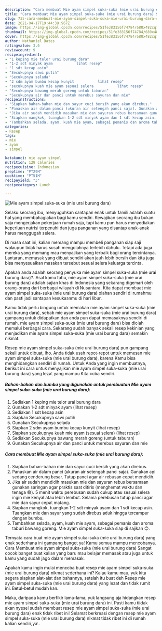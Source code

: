 ```yaml
---
description: "Cara membuat Mie ayam simpel suka-suka (mie urai burung dara) Sederhana Untuk Jualan"
title: "Cara membuat Mie ayam simpel suka-suka (mie urai burung dara) Sederhana Untuk Jualan"
slug: 735-cara-membuat-mie-ayam-simpel-suka-suka-mie-urai-burung-dara-sederhana-untuk-jualan
date: 2021-04-17T19:44:38.967Z
image: https://img-global.cpcdn.com/recipes/51fe383156f74784/680x482cq70/mie-ayam-simpel-suka-suka-mie-urai-burung-dara-foto-resep-utama.jpg
thumbnail: https://img-global.cpcdn.com/recipes/51fe383156f74784/680x482cq70/mie-ayam-simpel-suka-suka-mie-urai-burung-dara-foto-resep-utama.jpg
cover: https://img-global.cpcdn.com/recipes/51fe383156f74784/680x482cq70/mie-ayam-simpel-suka-suka-mie-urai-burung-dara-foto-resep-utama.jpg
author: Nathaniel Bates
ratingvalue: 3.6
reviewcount: 9
recipeingredient:
- "1 keping mie telor urai burung dara"
- "1-2 sdt minyak ayam           lihat resep"
- "1 sdt kecap asin"
- "Secukupnya sawi putih"
- "Secukupnya selada"
- "2 sdm ayam bumbu kecap kunyit           lihat resep"
- "secukupnya kuah mie ayam sesuai selera           lihat resep"
- "Secukupnya bawang merah goreng untuk taburan"
- "Secukupnya air dan panci untuk merebus sayuran dan mie"
recipeinstructions:
- "Siapkan bahan-bahan mie dan sayur cuci bersih yang akan direbus."
- "Panaskan air dalam panci (ukuran air setengah panci saja). Gunakan api sedang cenderung besar. Tutup panci agar air rebusan cepat mendidih."
- "Jika air sudah mendidih masukan mie dan sayuran rebus bersamaan gunakan saringan agar praktis saat ditiris (menghemat waktu dan tenaga 😄). 5 menit waktu perebusan sudah cukup atau sesuai selera ingin mie kenyal atau lebih lembut. Selama perebusan tutup panci agar mie dan sayur cepat matang."
- "Siapkan mangkok, tuangkan 1-2 sdt minyak ayam dan 1 sdt kecap asin. Tuangkan mie dan sayur yang sudah direbus aduk hingga tercampur dengan bumbu."
- "Tambahkan selada, ayam, kuah mie ayam, sebagai pemanis dan aroma taburi bawang goreng. Mie ayam simpel suka-suka siap di sajikan 😍."
categories:
- Resep
tags:
- mie
- ayam
- simpel

katakunci: mie ayam simpel 
nutrition: 129 calories
recipecuisine: Indonesian
preptime: "PT29M"
cooktime: "PT51M"
recipeyield: "3"
recipecategory: Lunch

---
```



![Mie ayam simpel suka-suka (mie urai burung dara)](https://img-global.cpcdn.com/recipes/51fe383156f74784/680x482cq70/mie-ayam-simpel-suka-suka-mie-urai-burung-dara-foto-resep-utama.jpg)

Selaku seorang ibu, menyuguhkan santapan enak untuk famili adalah suatu hal yang membahagiakan bagi kamu sendiri. Kewajiban seorang ibu bukan saja mengerjakan pekerjaan rumah saja, tapi kamu pun harus menyediakan keperluan nutrisi terpenuhi dan juga panganan yang disantap anak-anak harus menggugah selera.

Di masa  saat ini, kalian memang mampu membeli panganan siap saji walaupun tidak harus susah mengolahnya terlebih dahulu. Tetapi ada juga mereka yang memang mau menyajikan yang terbaik bagi orang tercintanya. Lantaran, memasak yang dibuat sendiri akan jauh lebih bersih dan kita juga bisa menyesuaikan masakan tersebut sesuai selera keluarga tercinta. 



Apakah anda adalah seorang penyuka mie ayam simpel suka-suka (mie urai burung dara)?. Asal kamu tahu, mie ayam simpel suka-suka (mie urai burung dara) adalah sajian khas di Indonesia yang sekarang digemari oleh orang-orang dari berbagai wilayah di Nusantara. Kita dapat membuat mie ayam simpel suka-suka (mie urai burung dara) olahan sendiri di rumahmu dan pasti jadi santapan kesukaanmu di hari libur.

Kamu tidak perlu bingung untuk memakan mie ayam simpel suka-suka (mie urai burung dara), sebab mie ayam simpel suka-suka (mie urai burung dara) gampang untuk didapatkan dan anda pun dapat memasaknya sendiri di rumah. mie ayam simpel suka-suka (mie urai burung dara) bisa diolah memalui berbagai cara. Sekarang sudah banyak sekali resep kekinian yang menjadikan mie ayam simpel suka-suka (mie urai burung dara) semakin nikmat.

Resep mie ayam simpel suka-suka (mie urai burung dara) pun gampang sekali untuk dibuat, lho. Anda tidak usah repot-repot untuk memesan mie ayam simpel suka-suka (mie urai burung dara), karena Kamu bisa menghidangkan sendiri di rumah. Untuk Anda yang ingin membuatnya, berikut ini cara untuk menyajikan mie ayam simpel suka-suka (mie urai burung dara) yang lezat yang mampu Kita coba sendiri.

<!--inarticleads1-->

##### Bahan-bahan dan bumbu yang digunakan untuk pembuatan Mie ayam simpel suka-suka (mie urai burung dara):

1. Sediakan 1 keping mie telor urai burung dara
1. Gunakan 1-2 sdt minyak ayam           (lihat resep)
1. Sediakan 1 sdt kecap asin
1. Siapkan Secukupnya sawi putih
1. Gunakan Secukupnya selada
1. Siapkan 2 sdm ayam bumbu kecap kunyit           (lihat resep)
1. Siapkan secukupnya kuah mie ayam (sesuai selera)           (lihat resep)
1. Sediakan Secukupnya bawang merah goreng (untuk taburan)
1. Gunakan Secukupnya air dan panci untuk merebus sayuran dan mie




<!--inarticleads2-->

##### Cara membuat Mie ayam simpel suka-suka (mie urai burung dara):

1. Siapkan bahan-bahan mie dan sayur cuci bersih yang akan direbus.
1. Panaskan air dalam panci (ukuran air setengah panci saja). Gunakan api sedang cenderung besar. Tutup panci agar air rebusan cepat mendidih.
1. Jika air sudah mendidih masukan mie dan sayuran rebus bersamaan gunakan saringan agar praktis saat ditiris (menghemat waktu dan tenaga 😄). 5 menit waktu perebusan sudah cukup atau sesuai selera ingin mie kenyal atau lebih lembut. Selama perebusan tutup panci agar mie dan sayur cepat matang.
1. Siapkan mangkok, tuangkan 1-2 sdt minyak ayam dan 1 sdt kecap asin. Tuangkan mie dan sayur yang sudah direbus aduk hingga tercampur dengan bumbu.
1. Tambahkan selada, ayam, kuah mie ayam, sebagai pemanis dan aroma taburi bawang goreng. Mie ayam simpel suka-suka siap di sajikan 😍.




Ternyata cara buat mie ayam simpel suka-suka (mie urai burung dara) yang enak sederhana ini gampang banget ya! Kamu semua mampu mencobanya. Cara Membuat mie ayam simpel suka-suka (mie urai burung dara) Sangat cocok banget buat kalian yang baru mau belajar memasak atau juga untuk kamu yang sudah jago dalam memasak.

Apakah kamu ingin mulai mencoba buat resep mie ayam simpel suka-suka (mie urai burung dara) nikmat sederhana ini? Kalau kamu mau, yuk kita segera siapkan alat-alat dan bahannya, setelah itu buat deh Resep mie ayam simpel suka-suka (mie urai burung dara) yang lezat dan tidak rumit ini. Betul-betul mudah kan. 

Maka, daripada kamu berfikir lama-lama, yuk langsung aja hidangkan resep mie ayam simpel suka-suka (mie urai burung dara) ini. Pasti kamu tiidak akan nyesel sudah membuat resep mie ayam simpel suka-suka (mie urai burung dara) enak tidak ribet ini! Selamat berkreasi dengan resep mie ayam simpel suka-suka (mie urai burung dara) nikmat tidak ribet ini di rumah kalian sendiri,ya!.

